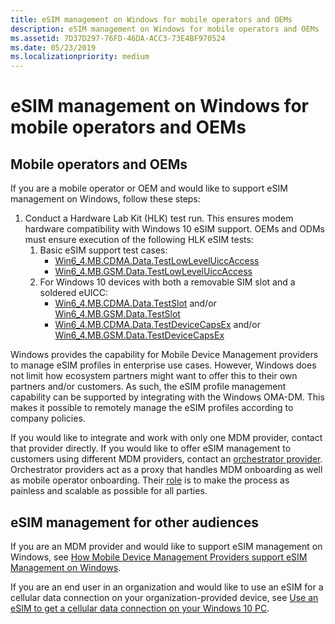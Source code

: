```yaml
---
title: eSIM management on Windows for mobile operators and OEMs
description: eSIM management on Windows for mobile operators and OEMs
ms.assetid: 7D37D297-76FD-46DA-ACC3-73E4BF970524
ms.date: 05/23/2019
ms.localizationpriority: medium
---
```


# eSIM management on Windows for mobile operators and OEMs

## Mobile operators and OEMs

If you are a mobile operator or OEM and would like to support eSIM management on Windows, follow these steps:

1. Conduct a Hardware Lab Kit (HLK) test run. This ensures modem hardware compatibility with Windows 10 eSIM support. OEMs and ODMs must ensure execution of the following HLK eSIM tests:
    1. Basic eSIM support test cases:
        - [Win6_4.MB.CDMA.Data.TestLowLevelUiccAccess](https://docs.microsoft.com/windows-hardware/test/hlk/testref/f27c8d81-7e2b-49d1-be4c-614bf62f003c)
        - [Win6_4.MB.GSM.Data.TestLowLevelUiccAccess](https://docs.microsoft.com/windows-hardware/test/hlk/testref/104db926-5cc4-47ad-a7d0-ff476b0f57a1)
    2. For Windows 10 devices with both a removable SIM slot and a soldered eUICC:
        - [Win6_4.MB.CDMA.Data.TestSlot](https://docs.microsoft.com/windows-hardware/test/hlk/testref/049a0532-3d58-49aa-ac3d-2a9b8aab24a7) and/or [Win6_4.MB.GSM.Data.TestSlot](https://docs.microsoft.com/windows-hardware/test/hlk/testref/defddebe-cc40-4d6f-9b0c-ca5ca9a1cb4d)
        - [Win6_4.MB.CDMA.Data.TestDeviceCapsEx](https://docs.microsoft.com/windows-hardware/test/hlk/testref/e4ec5199-0841-4864-ac17-b6b71f81cdf3) and/or [Win6_4.MB.GSM.Data.TestDeviceCapsEx](https://docs.microsoft.com/windows-hardware/test/hlk/testref/75c812d5-8c7d-4589-8336-7d72f2feb987)

Windows provides the capability for Mobile Device Management providers to manage eSIM profiles in enterprise use cases. However, Windows does not limit how ecosystem partners might want to offer this to their own partners and/or customers. As such, the eSIM profile management capability can be supported by integrating with the Windows OMA-DM. This makes it possible to remotely manage the eSIM profiles according to company policies.

If you would like to integrate and work with only one MDM provider, contact that provider directly. If you would like to offer eSIM management to customers using different MDM providers, contact an [orchestrator provider](https://www.idemia.com/esim-management-facilitation). Orchestrator providers act as a proxy that handles MDM onboarding as well as mobile operator onboarding. Their [role](https://www.idemia.com/smart-connect-hub) is to make the process as painless and scalable as possible for all parties.

## eSIM management for other audiences

If you are an MDM provider and would like to support eSIM management on Windows, see [How Mobile Device Management Providers support eSIM Management on Windows](https://docs.microsoft.com/windows/client-management/mdm/esim-enterprise-management).

If you are an end user in an organization and would like to use an eSIM for a cellular data connection on your organization-provided device, see [Use an eSIM to get a cellular data connection on your Windows 10 PC](https://support.microsoft.com/help/4020763/windows-10-use-esim-for-cellular-data).